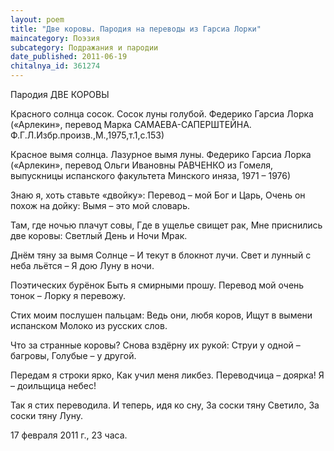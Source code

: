 ```yaml
---
layout: poem
title: "Две коровы. Пародия на переводы из Гарсиа Лорки"
maincategory: Поэзия
subcategory: Подражания и пародии
date_published: 2011-06-19
chitalnya_id: 361274
---
```




Пародия
ДВЕ КОРОВЫ

Красного солнца сосок.
Сосок луны голубой.
 Федерико Гарсиа Лорка
(«Арлекин», перевод 
Марка САМАЕВА-САПЕРШТЕЙНА. 
Ф.Г.Л.Избр.произв.,М.,1975,т.1,с.153) 

Красное вымя солнца.
Лазурное вымя луны.
             Федерико Гарсиа Лорка 
(«Арлекин», перевод Ольги Ивановны
РАВЧЕНКО из Гомеля, выпускницы испанского 
факультета Минского иняза, 1971 – 1976)

Знаю я, хоть ставьте «двойку»:
Перевод – мой Бог и Царь,
Очень он похож на дойку:
Вымя – это мой словарь.

Там, где ночью плачут совы,
Где в ущелье свищет рак,
Мне приснились две коровы:
Светлый День и Ночи Мрак.

Днём тяну за вымя Солнце –
И текут в блокнот лучи.
Свет и лунный с неба льётся –
Я дою Луну в ночи.

Поэтических бурёнок
Быть я смирными прошу.
Перевод мой очень тонок –
Лорку я перевожу.

Стих моим послушен пальцам:
Ведь они, любя коров,
Ищут в вымени испанском
Молоко из русских слов.

Что за странные коровы?
Снова вздёрну их рукой:
Струи у одной – багровы,
Голубые – у другой.

Передам я строки ярко,
Как учил меня ликбез.
Переводчица – доярка!
Я – доильщица небес!

Так я стих переводила.
И теперь, идя ко сну,
За соски тяну Светило,
За соски тяну Луну.

17 февраля 2011 г., 23 часа.






